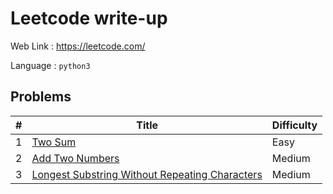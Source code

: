 # Leetcode write-up
Web Link : https://leetcode.com/

Language : `python3`

## Problems
|#|Title|Difficulty|
|-|-|-|
|1|[Two Sum](Problems/Two-Sum.md)|Easy|
|2|[Add Two Numbers](Problems/Add-Two-Numbers.md)|Medium|
|3|[Longest Substring Without Repeating Characters](Problems/Longest-Substring-Without-Repeating-Characters.md)|Medium|
